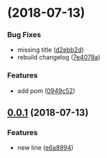 <a name=""></a>
#  (2018-07-13)


### Bug Fixes

* missing title ([d2ebb2d](https://github.com/cfriaszapater/conventional-changelog-test/commit/d2ebb2d))
* rebuild changelog ([7e4078a](https://github.com/cfriaszapater/conventional-changelog-test/commit/7e4078a))


### Features

* add pom ([0949c52](https://github.com/cfriaszapater/conventional-changelog-test/commit/0949c52))



<a name="0.0.1"></a>
## [0.0.1](https://github.com/cfriaszapater/conventional-changelog-test/compare/e6a8994...0.0.1) (2018-07-13)


### Features

* new line ([e6a8994](https://github.com/cfriaszapater/conventional-changelog-test/commit/e6a8994))
